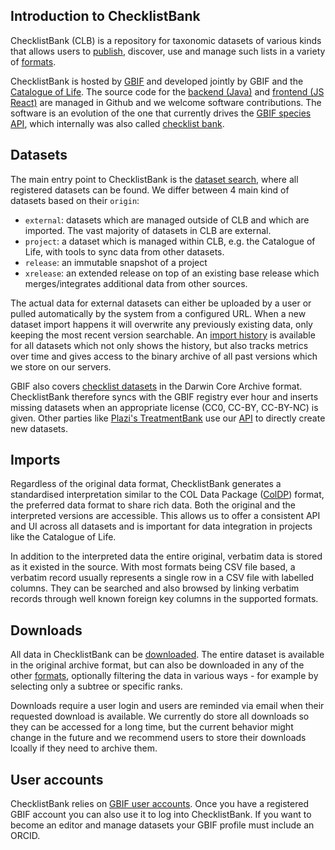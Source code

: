 ## Introduction to ChecklistBank

ChecklistBank (CLB) is a repository for taxonomic datasets of various kinds that allows users to [publish](contribute), discover, use and manage such lists in a variety of [formats](formats).

ChecklistBank is hosted by [GBIF](https://www.gbif.org) and developed jointly by GBIF and the [Catalogue of Life](https://https://www.catalogueoflife.org).
The source code for the [backend (Java)](https://github.com/CatalogueOfLife/backend) and [frontend (JS React)](https://github.com/CatalogueOfLife/checklistbank) are managed in Github and we welcome software contributions.
The software is an evolution of the one that currently drives the [GBIF species API](https://www.gbif.org/species/search?advanced=1), which internally was also called [checklist bank](http://github.com/gbif/checklistbank).

## Datasets

The main entry point to ChecklistBank is the [dataset search](https://www.checklistbank.org/dataset), where all registered datasets can be found. We differ between 4 main kind of datasets based on their `origin`:

- `external`: datasets which are managed outside of CLB and which are imported. The vast majority of datasets in CLB are external.
- `project`: a dataset which is managed within CLB, e.g. the Catalogue of Life, with tools to sync data from other datasets.
- `release`: an immutable snapshot of a project
- `xrelease`: an extended release on top of an existing base release which merges/integrates additional data from other sources.

The actual data for external datasets can either be uploaded by a user or pulled automatically by the system from a configured URL. When a new dataset import happens it will overwrite any previously existing data, only keeping the most recent version searchable. An [import history](https://www.checklistbank.org/dataset/1199/imports) is available for all datasets which not only shows the history, but also tracks metrics over time and gives access to the binary archive of all past versions which we store on our servers.

GBIF also covers [checklist datasets](https://www.gbif.org/dataset/search?type=CHECKLIST) in the Darwin Core Archive format.
ChecklistBank therefore syncs with the GBIF registry ever hour and inserts missing datasets when an appropriate license (CC0, CC-BY, CC-BY-NC) is given. Other parties like [Plazi's TreatmentBank](http://plazi.org/treatmentbank/) use our [API](API) to directly create new datasets.

## Imports

Regardless of the original data format, ChecklistBank generates a standardised interpretation similar to the COL Data Package ([ColDP](https://github.com/CatalogueOfLife/coldp/blob/master/README.md)) format, the preferred data format to share rich data. Both the original and the interpreted versions are accessible. This allows us to offer a consistent API and UI across all datasets and is important for data integration in projects like the Catalogue of Life.

In addition to the interpreted data the entire original, verbatim data is stored as it existed in the source.
With most formats being CSV file based, a verbatim record usually represents a single row in a CSV file with labelled columns. They can be searched and also browsed by linking verbatim records through well known foreign key columns in the supported formats.

## Downloads

All data in ChecklistBank can be [downloaded](https://www.checklistbank.org/dataset/1199/download).
The entire dataset is available in the original archive format,
but can also be downloaded in any of the other [formats](#formats), optionally filtering the data in various ways -
for example by selecting only a subtree or specific ranks.

Downloads require a user login and users are reminded via email when their requested download is available.
We currently do store all downloads so they can be accessed for a long time, but the current behavior might change in the future and we recommend users to store their downloads lcoally if they need to archive them.

## User accounts

ChecklistBank relies on [GBIF user accounts](https://www.gbif.org/user/profile). Once you have a registered GBIF account you can also use it to log into ChecklistBank. If you want to become an editor and manage datasets your GBIF profile must include an ORCID.

